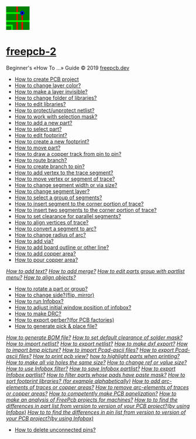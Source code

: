 ![](/pictures/upload.png) 
# [freepcb-2](https://freepcb.dev)

Beginner's «How To ...» Guide  © 2019 [freepcb.dev](https://freepcb.dev)

* [How to create PCB project](new_project.md)
* [How to change layer color?](colors.md)
* [How to make a layer invisible?](layer_vis.md)
* [How to change folder of libraries?](lib_folder.md)
* [How to edit libraries?](fp_edit.md)
* [How to protect/unprotect netlist?](unprotect_nl.md)
* [How to work with selection mask?](sel_mask.md)
* [How to add a new part?](add_part.md)
* [How to select part?](select_part.md)
* [How to edit footprint?](edit_fp.md)
* [How to create a new footprint?](new_fp.md)
* [How to move part?](move_part.md)
* [How to draw a copper track from pin to pin?](route.md)
* [How to route branch?](routing_branch.md)
* [How to create branch to pin?](edit_traces.md)
* [How to add vertex to the trace segment?](add_vertex.md)
* [How to move vertex or segment of trace?](move_seg.md)
* [How to change segment width or via size?](seg_width.md)
* [How to change segment layer?](seg_layer.md)
* [How to select a group of segments?](sel_seg_gr.md)
* [How to insert segment to the corner portion of trace?](insert_seg.md)
* [How to insert two segments to the corner portion of trace?](insert_seg2.md)
* [How to set clearance for parallel segments?](set_seg_clearance.md)
* [How to align vertices of trace?](align_vertex.md)
* [How to convert a segment to arc?](seg_2_arc.md)
* [How to change radius of arc?](seg_change_rad.md)
* [How to add via?](add_via.md)
* [How to add board outline or other line?](add_polyline.md)
* [How to add copper area?](add_area.md)
* [How to pour copper area?](pour_area.md)

_[How to add text?]()
[How to add merge?]()
[How to edit parts group with partlist menu?]()
[How to align objects?]()_
* [How to rotate a part or group?](rotate.md)
* [How to change side?(flip, mirror)](side.md)
* [How to run Infobox?](IB_run.md)
* [How to adjust initial window position of infobox?](IB_win_pos.md)
* [How to make DRC?](DRC.md)
* [How to export gerber?(for PCB factories)](gerber.md)
* [How to generate pick & place file?](pnp.md)

_[How to generate BOM file?](bom.md)
[How to set default clearance of solder mask?](sm_clearance.md)
[How to import netlist?]()
[How to export netlist?]()
[How to make dxf export?]()
[How to import bmp picture?]()
[How to import Pcad-ascii files?]()
[How to export Pcad-ascii files?]()
[How to print pcb view?]()
[how to highlight parts when printing?]()
[How to make all via holes the same size?]()
[How to change ref or value size?]()
[How to use Infobox filter?]()
[How to save Infobox partlist?]()
[How to export Infobox partlist?]()
[How to filter parts whose pads have paste mask?]()
[How to sort footprint libraries? (for example alphabetically)]()
[How to add arc-elements of traces or copper areas?]()
[How to remove arc-elements of traces or copper areas?]()
[How to competently make PCB panelization?]()
[How to make an analysis of FreePcb projects for machines?]()
[How to to find the differences in part list from version to version of your PCB project?(by using Infobox)]()
[How to to find the differences in pin list from version to version of your PCB project?(by using Infobox)]()_

* [How to delete unconnected pins?](del_u_pins.md)








